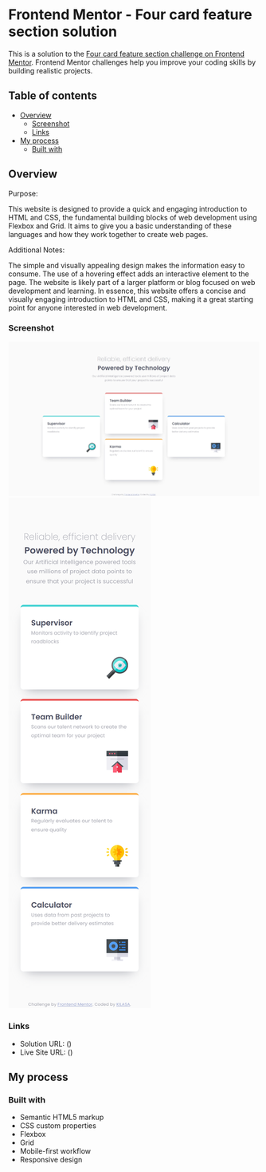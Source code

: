 # Frontend Mentor - Four card feature section solution

This is a solution to the [Four card feature section challenge on Frontend Mentor](https://www.frontendmentor.io/challenges/four-card-feature-section-weK1eFYK). Frontend Mentor challenges help you improve your coding skills by building realistic projects.

## Table of contents

- [Overview](#overview)
  - [Screenshot](#screenshot)
  - [Links](#links)
- [My process](#my-process)
  - [Built with](#built-with)

## Overview

Purpose:

This website is designed to provide a quick and engaging introduction to HTML and CSS, the fundamental building blocks of web development using Flexbox and Grid. It aims to give you a basic understanding of these languages and how they work together to create web pages.

Additional Notes:

The simple and visually appealing design makes the information easy to consume.
The use of a hovering effect adds an interactive element to the page.
The website is likely part of a larger platform or blog focused on web development and learning.
In essence, this website offers a concise and visually engaging introduction to HTML and CSS, making it a great starting point for anyone interested in web development.

### Screenshot

![](./images/desktop-screenshot.jpeg)
![](./images/mobile-screenshot.png)

### Links

- Solution URL: ()
- Live Site URL: ()

## My process

### Built with

- Semantic HTML5 markup
- CSS custom properties
- Flexbox
- Grid
- Mobile-first workflow
- Responsive design
